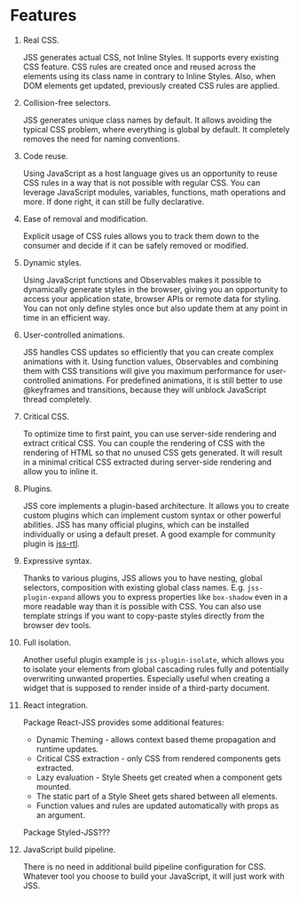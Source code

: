 # Features

1. Real CSS.

   JSS generates actual CSS, not Inline Styles. It supports every existing CSS feature. CSS rules are created once and reused across the elements using its class name in contrary to Inline Styles. Also, when DOM elements get updated, previously created CSS rules are applied.

1. Collision-free selectors.

   JSS generates unique class names by default. It allows avoiding the typical CSS problem, where everything is global by default. It completely removes the need for naming conventions.

1. Code reuse.

   Using JavaScript as a host language gives us an opportunity to reuse CSS rules in a way that is not possible with regular CSS. You can leverage JavaScript modules, variables, functions, math operations and more. If done right, it can still be fully declarative.

1. Ease of removal and modification.

   Explicit usage of CSS rules allows you to track them down to the consumer and decide if it can be safely removed or modified.

1. Dynamic styles.

   Using JavaScript functions and Observables makes it possible to dynamically generate styles in the browser, giving you an opportunity to access your application state, browser APIs or remote data for styling. You can not only define styles once but also update them at any point in time in an efficient way.

1. User-controlled animations.

   JSS handles CSS updates so efficiently that you can create complex animations with it. Using function values, Observables and combining them with CSS transitions will give you maximum performance for user-controlled animations. For predefined animations, it is still better to use @keyframes and transitions, because they will unblock JavaScript thread completely.

1. Critical CSS.

   To optimize time to first paint, you can use server-side rendering and extract critical CSS. You can couple the rendering of CSS with the rendering of HTML so that no unused CSS gets generated. It will result in a minimal critical CSS extracted during server-side rendering and allow you to inline it.

1. Plugins.

   JSS core implements a plugin-based architecture. It allows you to create custom plugins which can implement custom syntax or other powerful abilities. JSS has many official plugins, which can be installed individually or using a default preset. A good example for community plugin is [jss-rtl](https://yarnpkg.com/en/package/jss-rtl).

1. Expressive syntax.

   Thanks to various plugins, JSS allows you to have nesting, global selectors, composition with existing global class names. E.g. `jss-plugin-expand` allows you to express properties like `box-shadow` even in a more readable way than it is possible with CSS. You can also use template strings if you want to copy-paste styles directly from the browser dev tools.

1. Full isolation.

   Another useful plugin example is `jss-plugin-isolate`, which allows you to isolate your elements from global cascading rules fully and potentially overwriting unwanted properties. Especially useful when creating a widget that is supposed to render inside of a third-party document.

1. React integration.

   Package React-JSS provides some additional features:

   - Dynamic Theming - allows context based theme propagation and runtime updates.
   - Critical CSS extraction - only CSS from rendered components gets extracted.
   - Lazy evaluation - Style Sheets get created when a component gets mounted.
   - The static part of a Style Sheet gets shared between all elements.
   - Function values and rules are updated automatically with props as an argument.

   Package Styled-JSS???

1. JavaScript build pipeline.

   There is no need in additional build pipeline configuration for CSS. Whatever tool you choose to build your JavaScript, it will just work with JSS.

